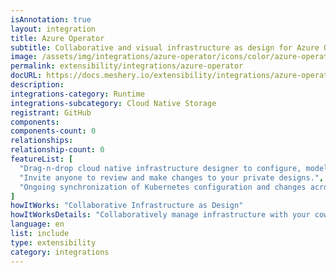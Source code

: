 ```yaml
---
isAnnotation: true
layout: integration
title: Azure Operator
subtitle: Collaborative and visual infrastructure as design for Azure Operator
image: /assets/img/integrations/azure-operator/icons/color/azure-operator-color.svg
permalink: extensibility/integrations/azure-operator
docURL: https://docs.meshery.io/extensibility/integrations/azure-operator
description: 
integrations-category: Runtime
integrations-subcategory: Cloud Native Storage
registrant: GitHub
components: 
components-count: 0
relationships: 
relationship-count: 0
featureList: [
  "Drag-n-drop cloud native infrastructure designer to configure, model, and deploy your workloads.",
  "Invite anyone to review and make changes to your private designs.",
  "Ongoing synchronization of Kubernetes configuration and changes across any number of clusters."
]
howItWorks: "Collaborative Infrastructure as Design"
howItWorksDetails: "Collaboratively manage infrastructure with your coworkers synchronously sharing the same designs."
language: en
list: include
type: extensibility
category: integrations
---
```

